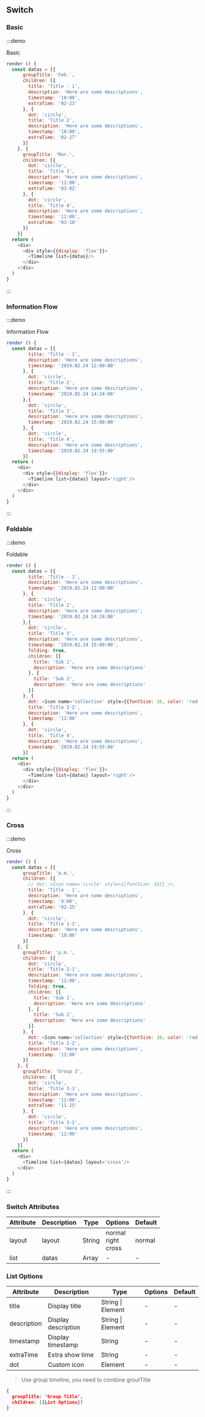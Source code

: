 ## Switch


### Basic

:::demo

Basic

```js
render () {
  const datas = [{
      groupTitle: 'Feb.',
      children: [{
        title: 'Title - 1',
        description: 'Here are some descriptions',
        timestamp: '10:00',
        extraTime: '02-23'
      }, {
        dot: 'circle',
        title: 'Title 2',
        description: 'Here are some descriptions',
        timestamp: '10:00',
        extraTime: '02-27'
      }]
    }, {
      groupTitle: 'Mar.',
      children: [{
        dot: 'circle',
        title: 'Title 3',
        description: 'Here are some descriptions',
        timestamp: '12:00',
        extraTime: '03-02'
      }, {
        dot: 'circle',
        title: 'Title 4',
        description: 'Here are some descriptions',
        timestamp: '11:00',
        extraTime: '03-10'
      }]
    }]
  return (
    <div>
      <div style={{display: 'flex'}}>
        <Timeline list={datas}/>
      </div>
    </div>
  )
}
```
:::

### Information Flow

:::demo

Information Flow

```js
render () {
  const datas = [{
        title: 'Title - 1',
        description: 'Here are some descriptions',
        timestamp: '2019.02.24 12:00:00'
      }, {
        dot: 'circle', 
        title: 'Title 2',
        description: 'Here are some descriptions',
        timestamp: '2019.02.24 14:24:00'
      },{
        dot: 'circle',
        title: 'Title 3',
        description: 'Here are some descriptions',
        timestamp: '2019.02.24 15:00:00'
      }, {
        dot: 'circle',
        title: 'Title 4',
        description: 'Here are some descriptions',
        timestamp: '2019.02.24 19:55:00'
      }]
  return (
    <div>
      <div style={{display: 'flex'}}>
        <Timeline list={datas} layout='right'/>
      </div>
    </div>
  )
}
```
:::



### Foldable

:::demo

Foldable

```js
render () {
  const datas = [{
        title: 'Title - 1',
        description: 'Here are some descriptions',
        timestamp: '2019.02.24 12:00:00'
      }, {
        dot: 'circle', 
        title: 'Title 2',
        description: 'Here are some descriptions',
        timestamp: '2019.02.24 14:24:00'
      },{
        dot: 'circle',
        title: 'Title 3',
        description: 'Here are some descriptions',
        timestamp: '2019.02.24 15:00:00',
        folding: true,
        children: [{
          title: 'Sub 1',
          description: 'Here are some descriptions'
        }, {
          title: 'Sub 2',
          description: 'Here are some descriptions'
        }]
      }, {
        dot: <Icon name='collection' style={{fontSize: 16, color: 'red'}} />,
        title: 'Title 2-2',
        description: 'Here are some descriptions',
        timestamp: '12:00'
      }, {
        dot: 'circle',
        title: 'Title 4',
        description: 'Here are some descriptions',
        timestamp: '2019.02.24 19:55:00'
      }]
  return (
    <div>
      <div style={{display: 'flex'}}>
        <Timeline list={datas} layout='right'/>
      </div>
    </div>
  )
}
```
:::


### Cross

:::demo

Cross

```js
render () {
  const datas = [{
      groupTitle: 'a.m.',
      children: [{
        // dot: <Icon name='circle' style={{fontSize: 16}} />,
        title: 'Title - 1',
        description: 'Here are some descriptions',
        timestamp: '9:00',
        extraTime: '02-25'
      }, {
        dot: 'circle',
        title: 'Title 1-2',
        description: 'Here are some descriptions',
        timestamp: '10:00'
      }]
    }, {
      groupTitle: 'p.m.',
      children: [{
        dot: 'circle',
        title: 'Title 2-1',
        description: 'Here are some descriptions',
        timestamp: '12:00',
        folding: true,
        children: [{
          title: 'Sub 1',
          description: 'Here are some descriptions'
        }, {
          title: 'Sub 2',
          description: 'Here are some descriptions'
        }]
      }, {
        dot: <Icon name='collection' style={{fontSize: 16, color: 'red'}} />,
        title: 'Title 2-2',
        description: 'Here are some descriptions',
        timestamp: '12:00'
      }]
    }, {
      groupTitle: 'Group 3',
      children: [{
        dot: 'circle',
        title: 'Title 3-1',
        description: 'Here are some descriptions',
        timestamp: '11:00',
        extraTime: '11-25'
      }, {
        dot: 'circle',
        title: 'Title 3-2',
        description: 'Here are some descriptions',
        timestamp: '12:00'
      }]
    }]
  return (
    <div>
      <Timeline list={datas} layout='cross'/>
    </div>
  )
}
```
:::


### Switch Attributes

| Attribute | Description | Type | Options | Default |
| -------- | ----- | ---- | ---- | ---- |
| layout |  layout | String |  normal <br/> right <br/> cross | normal |
| list |  datas |  Array | - | - |


### List Options

| Attribute | Description | Type | Options | Default |
| -------- | ----- | ---- | ---- | ---- |
| title |  Display title |  String \| Element | - | - |
| description |  Display description |  String \| Element | - | - |
| timestamp |   Display timestamp |  String | - | - |
| extraTime |  Extra show time |  String | - | - |
|  dot |  Custom icon |  Element | - | - |

> Use group timeline, you need to combine groutTitle

```json
{
  groupTitle: 'Group Title',
  children: [{List Options}]
}
```


